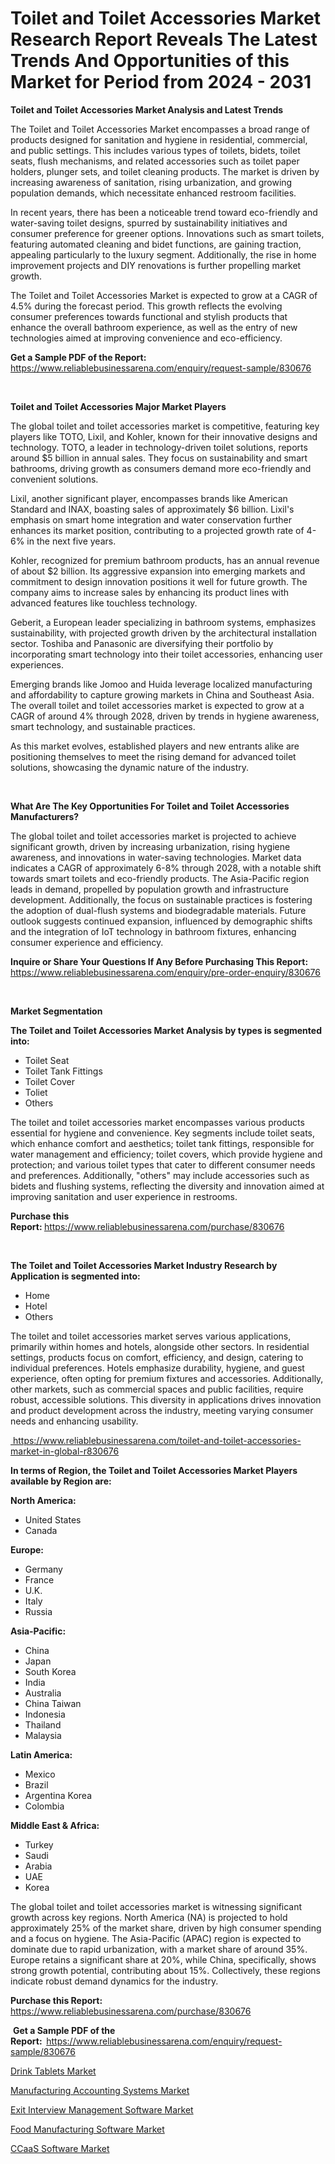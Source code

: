 <p><h1>Toilet and Toilet Accessories Market Research Report Reveals The Latest Trends And Opportunities of this Market for Period from 2024 - 2031</h1></p><p><strong>Toilet and Toilet Accessories Market Analysis and Latest Trends</strong></p>
<p><p>The Toilet and Toilet Accessories Market encompasses a broad range of products designed for sanitation and hygiene in residential, commercial, and public settings. This includes various types of toilets, bidets, toilet seats, flush mechanisms, and related accessories such as toilet paper holders, plunger sets, and toilet cleaning products. The market is driven by increasing awareness of sanitation, rising urbanization, and growing population demands, which necessitate enhanced restroom facilities.</p><p>In recent years, there has been a noticeable trend toward eco-friendly and water-saving toilet designs, spurred by sustainability initiatives and consumer preference for greener options. Innovations such as smart toilets, featuring automated cleaning and bidet functions, are gaining traction, appealing particularly to the luxury segment. Additionally, the rise in home improvement projects and DIY renovations is further propelling market growth. </p><p>The Toilet and Toilet Accessories Market is expected to grow at a CAGR of 4.5% during the forecast period. This growth reflects the evolving consumer preferences towards functional and stylish products that enhance the overall bathroom experience, as well as the entry of new technologies aimed at improving convenience and eco-efficiency.</p></p>
<p><strong>Get a Sample PDF of the Report:&nbsp;</strong> <a href="https://www.reliablebusinessarena.com/enquiry/request-sample/830676?utm_campaign=1294&utm_medium=2&utm_source=Github&utm_content=ia&utm_term=08102024&utm_id=toilet-and-toilet-accessories">https://www.reliablebusinessarena.com/enquiry/request-sample/830676</a></p>
<p>&nbsp;</p>
<p><strong>Toilet and Toilet Accessories Major Market Players</strong></p>
<p><p>The global toilet and toilet accessories market is competitive, featuring key players like TOTO, Lixil, and Kohler, known for their innovative designs and technology. TOTO, a leader in technology-driven toilet solutions, reports around $5 billion in annual sales. They focus on sustainability and smart bathrooms, driving growth as consumers demand more eco-friendly and convenient solutions. </p><p>Lixil, another significant player, encompasses brands like American Standard and INAX, boasting sales of approximately $6 billion. Lixil's emphasis on smart home integration and water conservation further enhances its market position, contributing to a projected growth rate of 4-6% in the next five years.</p><p>Kohler, recognized for premium bathroom products, has an annual revenue of about $2 billion. Its aggressive expansion into emerging markets and commitment to design innovation positions it well for future growth. The company aims to increase sales by enhancing its product lines with advanced features like touchless technology.</p><p>Geberit, a European leader specializing in bathroom systems, emphasizes sustainability, with projected growth driven by the architectural installation sector. Toshiba and Panasonic are diversifying their portfolio by incorporating smart technology into their toilet accessories, enhancing user experiences.</p><p>Emerging brands like Jomoo and Huida leverage localized manufacturing and affordability to capture growing markets in China and Southeast Asia. The overall toilet and toilet accessories market is expected to grow at a CAGR of around 4% through 2028, driven by trends in hygiene awareness, smart technology, and sustainable practices.</p><p>As this market evolves, established players and new entrants alike are positioning themselves to meet the rising demand for advanced toilet solutions, showcasing the dynamic nature of the industry.</p></p>
<p>&nbsp;</p>
<p><strong>What Are The Key Opportunities For Toilet and Toilet Accessories Manufacturers?</strong></p>
<p><p>The global toilet and toilet accessories market is projected to achieve significant growth, driven by increasing urbanization, rising hygiene awareness, and innovations in water-saving technologies. Market data indicates a CAGR of approximately 6-8% through 2028, with a notable shift towards smart toilets and eco-friendly products. The Asia-Pacific region leads in demand, propelled by population growth and infrastructure development. Additionally, the focus on sustainable practices is fostering the adoption of dual-flush systems and biodegradable materials. Future outlook suggests continued expansion, influenced by demographic shifts and the integration of IoT technology in bathroom fixtures, enhancing consumer experience and efficiency.</p></p>
<p><strong>Inquire or Share Your Questions If Any Before Purchasing This Report:</strong> <a href="https://www.reliablebusinessarena.com/enquiry/pre-order-enquiry/830676?utm_campaign=1294&utm_medium=2&utm_source=Github&utm_content=ia&utm_term=08102024&utm_id=toilet-and-toilet-accessories">https://www.reliablebusinessarena.com/enquiry/pre-order-enquiry/830676</a></p>
<p>&nbsp;</p>
<p><strong>Market Segmentation</strong></p>
<p><strong>The Toilet and Toilet Accessories Market Analysis by types is segmented into:</strong></p>
<p><ul><li>Toilet Seat</li><li>Toilet Tank Fittings</li><li>Toilet Cover</li><li>Toliet</li><li>Others</li></ul></p>
<p><p>The toilet and toilet accessories market encompasses various products essential for hygiene and convenience. Key segments include toilet seats, which enhance comfort and aesthetics; toilet tank fittings, responsible for water management and efficiency; toilet covers, which provide hygiene and protection; and various toilet types that cater to different consumer needs and preferences. Additionally, "others" may include accessories such as bidets and flushing systems, reflecting the diversity and innovation aimed at improving sanitation and user experience in restrooms.</p></p>
<p><strong>Purchase this Report:&nbsp;</strong><a href="https://www.reliablebusinessarena.com/purchase/830676?utm_campaign=1294&utm_medium=2&utm_source=Github&utm_content=ia&utm_term=08102024&utm_id=toilet-and-toilet-accessories">https://www.reliablebusinessarena.com/purchase/830676</a></p>
<p>&nbsp;</p>
<p><strong>The Toilet and Toilet Accessories Market Industry Research by Application is segmented into:</strong></p>
<p><ul><li>Home</li><li>Hotel</li><li>Others</li></ul></p>
<p><p>The toilet and toilet accessories market serves various applications, primarily within homes and hotels, alongside other sectors. In residential settings, products focus on comfort, efficiency, and design, catering to individual preferences. Hotels emphasize durability, hygiene, and guest experience, often opting for premium fixtures and accessories. Additionally, other markets, such as commercial spaces and public facilities, require robust, accessible solutions. This diversity in applications drives innovation and product development across the industry, meeting varying consumer needs and enhancing usability.</p></p>
<p><a href="https://www.reliablebusinessarena.com/toilet-and-toilet-accessories-market-in-global-r830676?utm_campaign=1294&utm_medium=2&utm_source=Github&utm_content=ia&utm_term=08102024&utm_id=toilet-and-toilet-accessories">&nbsp;https://www.reliablebusinessarena.com/toilet-and-toilet-accessories-market-in-global-r830676</a></p>
<p><strong>In terms of Region, the Toilet and Toilet Accessories Market Players available by Region are:</strong></p>
<p>
    <p> <strong> North America: </strong>
        <ul>
            <li>United States</li>
            <li>Canada</li>
        </ul>
        </p> 
    <p> <strong> Europe: </strong>
        <ul>
            <li>Germany</li>
            <li>France</li>
            <li>U.K.</li>
            <li>Italy</li>
            <li>Russia</li>
        </ul>
        </p> 
    <p> <strong> Asia-Pacific: </strong>
        <ul>
            <li>China</li>
            <li>Japan</li>
            <li>South Korea</li>
            <li>India</li>
            <li>Australia</li>
            <li>China Taiwan</li>
            <li>Indonesia</li>
            <li>Thailand</li>
            <li>Malaysia</li>
        </ul>
        </p> 
    <p> <strong> Latin America: </strong>
        <ul>
            <li>Mexico</li>
            <li>Brazil</li>
            <li>Argentina Korea</li>
            <li>Colombia</li>
        </ul>
        </p> 
    <p> <strong> Middle East & Africa: </strong>
        <ul>
            <li>Turkey</li>
            <li>Saudi</li>
            <li>Arabia</li>
            <li>UAE</li>
            <li>Korea</li>
        </ul>
    </p>
    </p>
<p><p>The global toilet and toilet accessories market is witnessing significant growth across key regions. North America (NA) is projected to hold approximately 25% of the market share, driven by high consumer spending and a focus on hygiene. The Asia-Pacific (APAC) region is expected to dominate due to rapid urbanization, with a market share of around 35%. Europe retains a significant share at 20%, while China, specifically, shows strong growth potential, contributing about 15%. Collectively, these regions indicate robust demand dynamics for the industry.</p></p>
<p><strong>Purchase this Report: </strong><a href="https://www.reliablebusinessarena.com/purchase/830676?utm_campaign=1294&utm_medium=2&utm_source=Github&utm_content=ia&utm_term=08102024&utm_id=toilet-and-toilet-accessories">https://www.reliablebusinessarena.com/purchase/830676</a></p>
<p>&nbsp;<strong>Get a Sample PDF of the Report:&nbsp;&nbsp;</strong><a href="https://www.reliablebusinessarena.com/enquiry/request-sample/830676?utm_campaign=1294&utm_medium=2&utm_source=Github&utm_content=ia&utm_term=08102024&utm_id=toilet-and-toilet-accessories">https://www.reliablebusinessarena.com/enquiry/request-sample/830676</a></p>
<p><strong></strong></p>
<p><p><a href="https://www.linkedin.com/pulse/decoding-drink-tablets-market-signals-growth-algorithms-2024-2031-tp0ye?utm_campaign=1294&utm_medium=2&utm_source=Github&utm_content=ia&utm_term=08102024&utm_id=toilet-and-toilet-accessories">Drink Tablets Market</a></p><p><a href="https://www.linkedin.com/pulse/investment-opportunities-manufacturing-accounting-systems-cvf7e?utm_campaign=1294&utm_medium=2&utm_source=Github&utm_content=ia&utm_term=08102024&utm_id=toilet-and-toilet-accessories">Manufacturing Accounting Systems Market</a></p><p><a href="https://www.linkedin.com/pulse/exit-interview-management-software-market-share-size-trends-av4ke?utm_campaign=1294&utm_medium=2&utm_source=Github&utm_content=ia&utm_term=08102024&utm_id=toilet-and-toilet-accessories">Exit Interview Management Software Market</a></p><p><a href="https://www.linkedin.com/pulse/food-manufacturing-software-market-size-share-growth-analysis-jm5le?utm_campaign=1294&utm_medium=2&utm_source=Github&utm_content=ia&utm_term=08102024&utm_id=toilet-and-toilet-accessories">Food Manufacturing Software Market</a></p><p><a href="https://www.linkedin.com/pulse/ccaas-software-industry-insights-report-analyzing-market-c8jve?utm_campaign=1294&utm_medium=2&utm_source=Github&utm_content=ia&utm_term=08102024&utm_id=toilet-and-toilet-accessories">CCaaS Software Market</a></p></p>